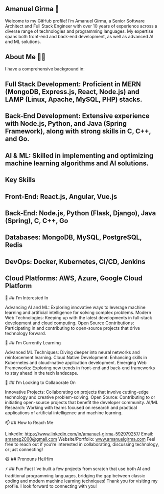  ## Amanuel Girma 👋

Welcome to my GitHub profile! I’m Amanuel Girma, a Senior Software Architect and Full Stack Engineer with over 10 years of experience across a diverse range of technologies and programming languages. My expertise spans both front-end and back-end development, as well as advanced AI and ML solutions.

## About Me 👨‍💻 
I have a comprehensive background in:

## Full Stack Development: Proficient in MERN (MongoDB, Express.js, React, Node.js) and LAMP (Linux, Apache, MySQL, PHP) stacks.
## Back-End Development: Extensive experience with Node.js, Python, and Java (Spring Framework), along with strong skills in C, C++, and Go.
## AI & ML: Skilled in implementing and optimizing machine learning algorithms and AI solutions.

## Key Skills
## Front-End: React.js, Angular, Vue.js
## Back-End: Node.js, Python (Flask, Django), Java (Spring), C, C++, Go
## Databases: MongoDB, MySQL, PostgreSQL, Redis
## DevOps: Docker, Kubernetes, CI/CD, Jenkins
## Cloud Platforms: AWS, Azure, Google Cloud Platform

👀 ## I’m Interested In

Advancing AI and ML: Exploring innovative ways to leverage machine learning and artificial intelligence for solving complex problems.
Modern Web Technologies: Keeping up with the latest developments in full-stack development and cloud computing.
Open Source Contributions: Participating in and contributing to open-source projects that drive technology forward.

🌱 ## I’m Currently Learning

Advanced ML Techniques: Diving deeper into neural networks and reinforcement learning.
Cloud Native Development: Enhancing skills in Kubernetes and cloud-native application development.
Emerging Web Frameworks: Exploring new trends in front-end and back-end frameworks to stay ahead in the tech landscape.

💞️ ## I’m Looking to Collaborate On

Innovative Projects: Collaborating on projects that involve cutting-edge technology and creative problem-solving.
Open Source: Contributing to or initiating open-source projects that benefit the developer community.
AI/ML Research: Working with teams focused on research and practical applications of artificial intelligence and machine learning.

📫 ## How to Reach Me

LinkedIn: https://www.linkedin.com/in/amanuel-girma-592979257/
Email: amaneg2000@gmail.com
Website/Portfolio: www.amanuelgirma.com 
Feel free to reach out if you’re interested in collaborating, discussing technology, or just connecting!

😄 ## Pronouns
He/Him

⚡ ## Fun Fact
I’ve built a few projects from scratch that use both AI and traditional programming languages, bridging the gap between classic coding and modern machine learning techniques!
Thank you for visiting my profile. I look forward to connecting with you!

